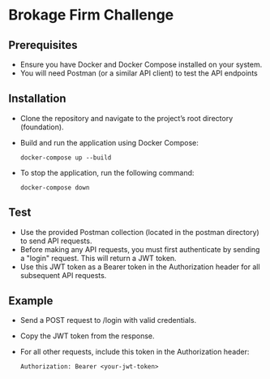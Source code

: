 # Brokage Firm Challenge

## Prerequisites

- Ensure you have Docker and Docker Compose installed on your system.
- You will need Postman (or a similar API client) to test the API endpoints

## Installation

- Clone the repository and navigate to the project’s root directory (foundation).
- Build and run the application using Docker Compose:

    ``
    docker-compose up --build
    ``

- To stop the application, run the following command:

    ``
    docker-compose down
    ``

## Test

- Use the provided Postman collection (located in the postman directory) to send API requests.
- Before making any API requests, you must first authenticate by sending a "login" request. This will return a JWT token.
- Use this JWT token as a Bearer token in the Authorization header for all subsequent API requests.

## Example

- Send a POST request to /login with valid credentials.
- Copy the JWT token from the response.
- For all other requests, include this token in the Authorization header:

    ``
    Authorization: Bearer <your-jwt-token>
    ``